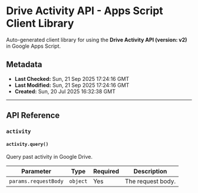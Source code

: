 # Drive Activity API - Apps Script Client Library

Auto-generated client library for using the **Drive Activity API (version: v2)** in Google Apps Script.

## Metadata

- **Last Checked:** Sun, 21 Sep 2025 17:24:16 GMT
- **Last Modified:** Sun, 21 Sep 2025 17:24:16 GMT
- **Created:** Sun, 20 Jul 2025 16:32:38 GMT



---

## API Reference

### `activity`

#### `activity.query()`

Query past activity in Google Drive.

| Parameter | Type | Required | Description |
|---|---|---|---|
| `params.requestBody` | `object` | Yes | The request body. |